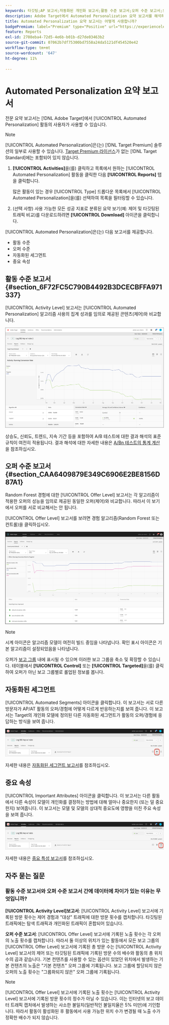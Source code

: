 ```yaml
---
keywords: 타깃팅;AP 보고서;자동화된 개인화 보고서;활동 수준 보고서;오퍼 수준 보고서;오퍼 세부 사항 보고서;faq
description: Adobe Target에서 Automated Personalization 요약 보고서를 해석하는 방법에 대해 알아봅니다. 이 보고서에서 자동화된 세그먼트 및 중요 속성 보고서로 전환할 수 있습니다.
title: Automated Personalization 요약 보고서는 어떻게 사용합니까?
badgePremium: label="Premium" type="Positive" url="https://experienceleague.adobe.com/docs/target/using/introduction/intro.html?lang=en#premium newtab=true" tooltip="Target Premium에 포함된 내용을 확인합니다."
feature: Reports
exl-id: 2708eba4-72d5-4e6b-b01b-d27de03463b2
source-git-commit: 07062b7df75300bd7558a24da5121df454520e42
workflow-type: tm+mt
source-wordcount: '647'
ht-degree: 11%

---
```


# Automated Personalization 요약 보고서

전문 요약 보고서는 [!DNL Adobe Target]에서 [!UICONTROL Automated Personalization] 활동의 사용자가 사용할 수 있습니다.

>[!NOTE]
>
>[!UICONTROL Automated Personalization]은(는) [!DNL Target Premium] 솔루션의 일부로 사용할 수 있습니다. [Target Premium 라이선스](/help/main/c-intro/intro.md#premium)가 없는 [!DNL Target Standard]에는 포함되어 있지 않습니다.

1. **[!UICONTROL Activities]**&#x200B;을(를) 클릭하고 목록에서 원하는 [!UICONTROL Automated Personalization] 활동을 클릭한 다음 **[!UICONTROL Reports]** 탭을 클릭합니다.

   많은 활동이 있는 경우 [!UICONTROL Type] 드롭다운 목록에서 [!UICONTROL Automated Personalization]을(를) 선택하여 목록을 필터링할 수 있습니다.

1. (선택 사항) 사용 가능한 모든 성공 지표로 분류된 요약 보기(예: 제어 및 타깃팅된 트래픽 비교)를 다운로드하려면 **[!UICONTROL Download]** 아이콘을 클릭합니다.

[!UICONTROL Automated Personalization]은(는) 다음 보고서를 제공합니다.

* 활동 수준
* 오퍼 수준
* 자동화된 세그먼트
* 중요 속성

## 활동 수준 보고서 {#section_6F72FC5C790B4492B3DCECBFFA971337}

[!UICONTROL Activity Level] 보고서는 [!UICONTROL Automated Personalization] 알고리즘 사용의 집계 성과를 임의로 제공된 콘텐츠(제어)와 비교합니다.

![활동 수준 보고서](/help/main/c-reports/assets/box_plot_ap.png)

상승도, 신뢰도, 트렌드, 지속 기간 등을 포함하여 A/B 테스트에 대한 결과 해석의 표준 규칙이 여전히 적용됩니다. 결과 해석에 대한 자세한 내용은 [A/Bn 테스트의 통계 계산](/help/main/c-reports/statistical-methodology/statistical-calculations.md)을 참조하십시오.

## 오퍼 수준 보고서 {#section_CAA6409879E349C6906E2BE8156D87A1}

Random Forest 경험에 대한 [!UICONTROL Offer Level] 보고서는 각 알고리즘이 적용한 오퍼의 성능을 임의로 제공된 동일한 오퍼(제어)와 비교합니다. 따라서 이 보기에서 오퍼를 서로 비교해서는 안 됩니다.

[!UICONTROL Offer Level] 보고서를 보려면 경험 알고리즘(Random Forest 또는 컨트롤)을 클릭하십시오.

![Adobe Target의 오퍼 수준 보고서](/help/main/c-reports/assets/ap_OfferLevelRpt.png)

>[!NOTE]
>
>시계 아이콘은 알고리즘 모델이 여전히 빌드 중임을 나타냅니다. 확인 표시 아이콘은 기본 알고리즘이 설정되었음을 나타냅니다.

오퍼가 [보고 그룹](/help/main/c-activities/t-automated-personalization/offer-reporting-groups-in-automated-personalization.md) 내에 표시될 수 있으며 이러한 보고 그룹을 축소 및 확장할 수 있습니다. 테이블에서 **[!UICONTROL Control]** 또는 **[!UICONTROL Targeted]**&#x200B;을(를) 클릭하여 오퍼가 아닌 보고 그룹별로 롤업된 정보를 봅니다.

## 자동화된 세그먼트

[!UICONTROL Automated Segments] 아이콘을 클릭합니다. 이 보고서는 서로 다른 방문자가 AP/AT 활동의 오퍼/경험에 어떻게 다르게 반응하는지를 보여 줍니다. 이 보고서는 Target의 개인화 모델에 정의된 다른 자동화된 세그먼트가 활동의 오퍼/경험에 응답하는 방식을 보여 줍니다.

![자동화된 세그먼트 아이콘](/help/main/c-reports/assets/icon-automated-sements-ap.png)

자세한 내용은 [자동화된 세그먼트 보고서](/help/main/c-reports/c-personalization-insights-reports/automated-segments-report.md)를 참조하십시오.

## 중요 속성

[!UICONTROL Important Attributes] 아이콘을 클릭합니다. 이 보고서는 다른 활동에서 다른 속성이 모델이 개인화를 결정하는 방법에 대해 얼마나 중요한지 (또는 덜 중요한지) 보여줍니다. 이 보고서는 모델 및 모델의 상대적 중요도에 영향을 미친 주요 속성을 보여 줍니다.

![중요 특성 아이콘](/help/main/c-reports/assets/icon-important-attributes-ap.png)

자세한 내용은 [중요 특성 보고서](/help/main/c-reports/c-personalization-insights-reports/important-attributes-report.md)를 참조하십시오.

## 자주 묻는 질문

### 활동 수준 보고서와 오퍼 수준 보고서 간에 데이터에 차이가 있는 이유는 무엇입니까?

**[!UICONTROL Activity Level]보고서**: [!UICONTROL Activity Level] 보고서에 기록된 방문 횟수는 제어 경험과 &quot;대상&quot; 트래픽에 대한 방문 횟수를 캡처합니다. 타깃팅된 트래픽에는 탐색 트래픽과 개인화된 트래픽이 혼합되어 있습니다.

**오퍼 수준 보고서**: [!UICONTROL Offer Level] 보고서에 기록된 노출 횟수는 각 오퍼의 노출 횟수를 캡처합니다. 따라서 둘 이상의 위치가 있는 활동에서 모든 보고 그룹의 [!UICONTROL Offer Level] 보고서에 기록된 총 방문 수는 [!UICONTROL Activity Level] 보고서의 제어 또는 타깃팅된 트래픽에 기록된 방문 수의 배수와 활동의 총 위치 수의 곱과 같습니다. 기본 컨텐츠를 사용할 수 있는 옵션이 있었던 위치에서 발생하는 기본 컨텐츠의 노출은 &quot;기본 컨텐츠&quot; 오퍼 그룹에 기록됩니다. 보고 그룹에 할당되지 않은 오퍼의 노출 횟수는 &quot;그룹화되지 않은&quot; 오퍼 그룹에 기록됩니다.

>[!NOTE]
>
>[!UICONTROL Offer Level] 보고서에 기록된 노출 횟수는 [!UICONTROL Activity Level] 보고서에 기록된 방문 횟수의 정수가 아닐 수 있습니다. 이는 인터넷의 보고 데이터 트래픽 캡처에서 발생하는 사소한 불일치(일반적인 불일치율은 5% 미만)에 기인합니다. 따라서 활동이 활성화된 후 활동에서 사용 가능한 위치 수가 변경될 때 노출 수가 정확한 배수가 되지 않습니다.

